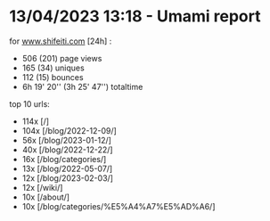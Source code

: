 # 13/04/2023 13:18 - Umami report
for www.shifeiti.com [24h] :

 - 506 (201) page views
 - 165 (34) uniques
 - 112 (15) bounces
 - 6h 19' 20'' (3h 25' 47'') totaltime


top 10 urls:
 - 114x [/]
 - 104x [/blog/2022-12-09/]
 - 56x [/blog/2023-01-12/]
 - 40x [/blog/2022-12-22/]
 - 16x [/blog/categories/]
 - 13x [/blog/2022-05-07/]
 - 12x [/blog/2023-02-03/]
 - 12x [/wiki/]
 - 10x [/about/]
 - 10x [/blog/categories/%E5%A4%A7%E5%AD%A6/]


